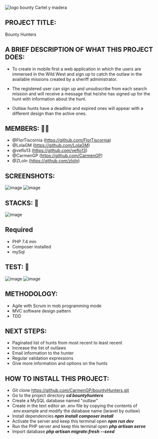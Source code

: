 
![logo bounty Cartel y madera](https://user-images.githubusercontent.com/116545851/212129741-abf3a651-d7cb-48a6-8406-6f604514ca97.PNG)


## PROJECT TITLE:
Bounty Hunters
## A BRIEF DESCRIPTION OF WHAT THIS PROJECT DOES:
- To create in mobile first a web application in which the users are immersed in the Wild West and sign up to catch the outlaw in the available missions created by a sheriff administrator.

- The registered user can sign up and unsubscribe from each search mission and will receive a message that he/she has signed up for the hunt with information about the hunt.

- Outlaw hunts have a deadline and expired ones will appear with a different design than the active ones.

## MEMBERS: 👩‍💻
- @FlorTiscornia
(https://github.com/FlorTiscornia)
- @LolaGM
(https://github.com/LolaGM)
- @veflo13
(https://github.com/veflo13)
- @CarmenGP
(https://github.com/CarmenGP)
- @ZLoln
(https://github.com/zloln)

## SCREENSHOTS:
![image](https://user-images.githubusercontent.com/116561400/212030568-a92243a8-e6f7-4b7b-af65-eb6059cb2b17.png)
![image](https://user-images.githubusercontent.com/116561400/212292316-d37a30b8-b47c-4380-9f1f-83fc6c453730.png)

## STACKS: 🔧
![image](https://user-images.githubusercontent.com/116561400/212031741-ce353bdc-46a2-4c82-b1a4-0774c9a327cc.png)
## Required
* PHP 7.4 min
* Composer installed
* mySql
## TEST: 👀
![image](https://user-images.githubusercontent.com/116561400/212028967-d6bff30a-ecde-4f44-a7fb-80bcda55ef50.png)
![image](https://user-images.githubusercontent.com/116561400/212029841-c8491e83-4d5b-4d08-b9fe-32644e4bb59e.png)

## METHODOLOGY:
* Agile with Scrum in mob programming mode
* MVC  software design pattern
* TDD 
## NEXT STEPS:
- Paginated list of hunts from most recent to least recent
- Increase the list of outlaws
- Email information to the hunter
- Regular validation expressions
- Give more information and options on the hunts
## HOW TO INSTALL THIS PROJECT:
* Git clone https://github.com/CarmenGP/bountyHunters.git  
* Go to the project directory
  ***cd bountyhunters***
* Create a MySQL database named "outlaw"
* Create in the text editor an .env file by copying the contents of .env.example and modify the database name (laravel by outlaw)
* Install dependencies
  ***npm install***
  ***composer install***
* Activate the server and keep this terminal open
  ***npm run dev***
* Run the PHP server and keep this terminal open
  ***php artisan serve***
* Import database
 ***php artisan migrate:fresh --seed***

